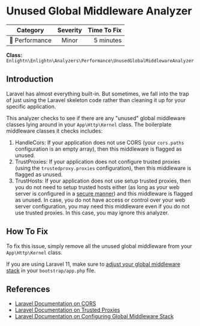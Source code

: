# Unused Global Middleware Analyzer

| Category       | Severity   | Time To Fix  |
| -------------  |:----------:| ------------:|
| :rocket: Performance | Minor | 5 minutes  |

**Class:** `Enlightn\Enlightn\Analyzers\Performance\UnusedGlobalMiddlewareAnalyzer`

## Introduction

Laravel has almost everything built-in. But sometimes, we fall into the trap of just using the Laravel skeleton code rather than cleaning it up for your specific application.

This analyzer checks to see if there are any "unused" global middleware classes lying around in your `App\Http\Kernel` class. The boilerplate middleware classes it checks includes:

1. HandleCors: If your application does not use CORS (your `cors.paths` configuration is an empty array), then this middleware is flagged as unused.
2. TrustProxies: If your application does not configure trusted proxies (using the `trustedproxy.proxies` configuration), then this middleware is flagged as unused.
3. TrustHosts: If your application does not use setup trusted proxies, then you do not need to setup trusted hosts either (as long as your web server is configured in a [secure manner](../security/host-injection-analyzer.html)) and this middleware is flagged as unused. In case, you do not have access or control over your web server configuration, you may need this middleware even if you do not use trusted proxies. In this case, you may ignore this analyzer.

## How To Fix

To fix this issue, simply remove all the unused global middleware from your `App\Http\Kernel` class.

If you are using Laravel 11, make sure to [adjust your global middleware stack](https://laravel.com/docs/middleware#manually-managing-laravels-default-global-middleware) in your `bootstrap/app.php` file.

## References

- [Laravel Documentation on CORS](https://laravel.com/docs/routing#cors)
- [Laravel Documentation on Trusted Proxies](https://laravel.com/docs/requests#configuring-trusted-proxies)
- [Laravel Documentation on Configuring Global Middleware Stack](https://laravel.com/docs/middleware#manually-managing-laravels-default-global-middleware)
